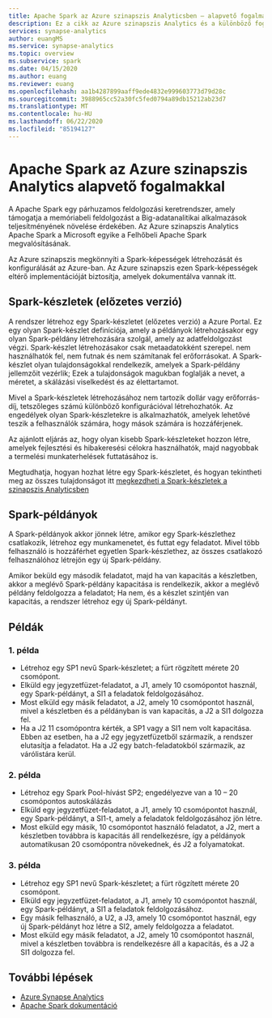 ```yaml
---
title: Apache Spark az Azure szinapszis Analyticsben – alapvető fogalmak
description: Ez a cikk az Azure szinapszis Analytics és a különböző fogalmak Apache Sparkának bevezetését ismerteti.
services: synapse-analytics
author: euangMS
ms.service: synapse-analytics
ms.topic: overview
ms.subservice: spark
ms.date: 04/15/2020
ms.author: euang
ms.reviewer: euang
ms.openlocfilehash: aa1b4287899aaff9ede4832e999603773d79d28c
ms.sourcegitcommit: 3988965cc52a30fc5fed0794a89db15212ab23d7
ms.translationtype: MT
ms.contentlocale: hu-HU
ms.lasthandoff: 06/22/2020
ms.locfileid: "85194127"
---
```

# <a name="apache-spark-in-azure-synapse-analytics-core-concepts"></a>Apache Spark az Azure szinapszis Analytics alapvető fogalmakkal

A Apache Spark egy párhuzamos feldolgozási keretrendszer, amely támogatja a memóriabeli feldolgozást a Big-adatanalitikai alkalmazások teljesítményének növelése érdekében. Az Azure szinapszis Analytics Apache Spark a Microsoft egyike a Felhőbeli Apache Spark megvalósításának. 

Az Azure szinapszis megkönnyíti a Spark-képességek létrehozását és konfigurálását az Azure-ban. Az Azure szinapszis ezen Spark-képességek eltérő implementációját biztosítja, amelyek dokumentálva vannak itt.

## <a name="spark-pools-preview"></a>Spark-készletek (előzetes verzió)

A rendszer létrehoz egy Spark-készletet (előzetes verzió) a Azure Portal. Ez egy olyan Spark-készlet definíciója, amely a példányok létrehozásakor egy olyan Spark-példány létrehozására szolgál, amely az adatfeldolgozást végzi. Spark-készlet létrehozásakor csak metaadatokként szerepel. nem használhatók fel, nem futnak és nem számítanak fel erőforrásokat. A Spark-készlet olyan tulajdonságokkal rendelkezik, amelyek a Spark-példány jellemzőit vezérlik; Ezek a tulajdonságok magukban foglalják a nevet, a méretet, a skálázási viselkedést és az élettartamot.

Mivel a Spark-készletek létrehozásához nem tartozik dollár vagy erőforrás-díj, tetszőleges számú különböző konfigurációval létrehozhatók. Az engedélyek olyan Spark-készletekre is alkalmazhatók, amelyek lehetővé teszik a felhasználók számára, hogy mások számára is hozzáférjenek.

Az ajánlott eljárás az, hogy olyan kisebb Spark-készleteket hozzon létre, amelyek fejlesztési és hibakeresési célokra használhatók, majd nagyobbak a termelési munkaterhelések futtatásához is.

Megtudhatja, hogyan hozhat létre egy Spark-készletet, és hogyan tekintheti meg az összes tulajdonságot itt [megkezdheti a Spark-készletek a szinapszis Analyticsben](../quickstart-create-apache-spark-pool-portal.md)

## <a name="spark-instances"></a>Spark-példányok

A Spark-példányok akkor jönnek létre, amikor egy Spark-készlethez csatlakozik, létrehoz egy munkamenetet, és futtat egy feladatot. Mivel több felhasználó is hozzáférhet egyetlen Spark-készlethez, az összes csatlakozó felhasználóhoz létrejön egy új Spark-példány. 

Amikor beküld egy második feladatot, majd ha van kapacitás a készletben, akkor a meglévő Spark-példány kapacitása is rendelkezik, akkor a meglévő példány feldolgozza a feladatot; Ha nem, és a készlet szintjén van kapacitás, a rendszer létrehoz egy új Spark-példányt.

## <a name="examples"></a>Példák

### <a name="example-1"></a>1\. példa

- Létrehoz egy SP1 nevű Spark-készletet; a fürt rögzített mérete 20 csomópont.
- Elküld egy jegyzetfüzet-feladatot, a J1, amely 10 csomópontot használ, egy Spark-példányt, a SI1 a feladatok feldolgozásához.
- Most elküld egy másik feladatot, a J2, amely 10 csomópontot használ, mivel a készletben és a példányban is van kapacitás, a J2 a SI1 dolgozza fel.
- Ha a J2 11 csomópontra kérték, a SP1 vagy a SI1 nem volt kapacitása. Ebben az esetben, ha a J2 egy jegyzetfüzetből származik, a rendszer elutasítja a feladatot. Ha a J2 egy batch-feladatokból származik, az várólistára kerül.

### <a name="example-2"></a>2\. példa

- Létrehoz egy Spark Pool-hívást SP2; engedélyezve van a 10 – 20 csomópontos autoskálázás
- Elküld egy jegyzetfüzet-feladatot, a J1, amely 10 csomópontot használ, egy Spark-példányt, a SI1-t, amely a feladatok feldolgozásához jön létre.
- Most elküld egy másik, 10 csomópontot használó feladatot, a J2, mert a készletben továbbra is kapacitás áll rendelkezésre, így a példányok automatikusan 20 csomópontra növekednek, és J2 a folyamatokat.

### <a name="example-3"></a>3\. példa

- Létrehoz egy SP1 nevű Spark-készletet; a fürt rögzített mérete 20 csomópont.
- Elküld egy jegyzetfüzet-feladatot, a J1, amely 10 csomópontot használ, egy Spark-példányt, a SI1 a feladatok feldolgozásához.
- Egy másik felhasználó, a U2, a J3, amely 10 csomópontot használ, egy új Spark-példányt hoz létre a SI2, amely feldolgozza a feladatot.
- Most elküld egy másik feladatot, a J2, amely 10 csomópontot használ, mivel a készletben továbbra is rendelkezésre áll a kapacitás, és a J2 a SI1 dolgozza fel.

## <a name="next-steps"></a>További lépések

- [Azure Synapse Analytics](https://docs.microsoft.com/azure/synapse-analytics)
- [Apache Spark dokumentáció](https://spark.apache.org/docs/2.4.4/)
